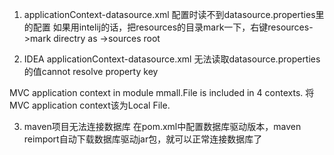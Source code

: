 1. applicationContext-datasource.xml 配置时读不到datasource.properties里的配置
如果用intelij的话，把resources的目录mark一下，右键resources->mark directry as ->sources root

2. IDEA applicationContext-datasource.xml 无法读取datasource.properties的值cannot resolve property key

MVC application context in module mmall.File is included in 4 contexts.
将MVC application context该为Local File.

3. maven项目无法连接数据库
在pom.xml中配置数据库驱动版本，maven reimport自动下载数据库驱动jar包，就可以正常连接数据库了
